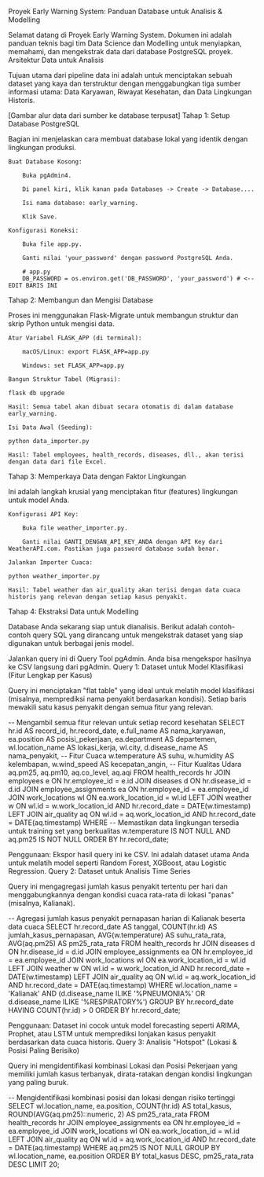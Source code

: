 Proyek Early Warning System: Panduan Database untuk Analisis & Modelling

Selamat datang di Proyek Early Warning System. Dokumen ini adalah panduan teknis bagi tim Data Science dan Modelling untuk menyiapkan, memahami, dan mengekstrak data dari database PostgreSQL proyek.
Arsitektur Data untuk Analisis

Tujuan utama dari pipeline data ini adalah untuk menciptakan sebuah dataset yang kaya dan terstruktur dengan menggabungkan tiga sumber informasi utama: Data Karyawan, Riwayat Kesehatan, dan Data Lingkungan Historis.

[Gambar alur data dari sumber ke database terpusat]
Tahap 1: Setup Database PostgreSQL

Bagian ini menjelaskan cara membuat database lokal yang identik dengan lingkungan produksi.

    Buat Database Kosong:

        Buka pgAdmin4.

        Di panel kiri, klik kanan pada Databases -> Create -> Database....

        Isi nama database: early_warning.

        Klik Save.

    Konfigurasi Koneksi:

        Buka file app.py.

        Ganti nilai 'your_password' dengan password PostgreSQL Anda.

        # app.py
        DB_PASSWORD = os.environ.get('DB_PASSWORD', 'your_password') # <-- EDIT BARIS INI

Tahap 2: Membangun dan Mengisi Database

Proses ini menggunakan Flask-Migrate untuk membangun struktur dan skrip Python untuk mengisi data.

    Atur Variabel FLASK_APP (di terminal):

        macOS/Linux: export FLASK_APP=app.py

        Windows: set FLASK_APP=app.py

    Bangun Struktur Tabel (Migrasi):

    flask db upgrade

    Hasil: Semua tabel akan dibuat secara otomatis di dalam database early_warning.

    Isi Data Awal (Seeding):

    python data_importer.py

    Hasil: Tabel employees, health_records, diseases, dll., akan terisi dengan data dari file Excel.

Tahap 3: Memperkaya Data dengan Faktor Lingkungan

Ini adalah langkah krusial yang menciptakan fitur (features) lingkungan untuk model Anda.

    Konfigurasi API Key:

        Buka file weather_importer.py.

        Ganti nilai GANTI_DENGAN_API_KEY_ANDA dengan API Key dari WeatherAPI.com. Pastikan juga password database sudah benar.

    Jalankan Importer Cuaca:

    python weather_importer.py

    Hasil: Tabel weather dan air_quality akan terisi dengan data cuaca historis yang relevan dengan setiap kasus penyakit.

Tahap 4: Ekstraksi Data untuk Modelling

Database Anda sekarang siap untuk dianalisis. Berikut adalah contoh-contoh query SQL yang dirancang untuk mengekstrak dataset yang siap digunakan untuk berbagai jenis model.

Jalankan query ini di Query Tool pgAdmin. Anda bisa mengekspor hasilnya ke CSV langsung dari pgAdmin.
Query 1: Dataset untuk Model Klasifikasi (Fitur Lengkap per Kasus)

Query ini menciptakan "flat table" yang ideal untuk melatih model klasifikasi (misalnya, memprediksi nama penyakit berdasarkan kondisi). Setiap baris mewakili satu kasus penyakit dengan semua fitur yang relevan.

-- Mengambil semua fitur relevan untuk setiap record kesehatan
SELECT
    hr.id AS record_id,
    hr.record_date,
    e.full_name AS nama_karyawan,
    ea.position AS posisi_pekerjaan,
    ea.department AS departemen,
    wl.location_name AS lokasi_kerja,
    wl.city,
    d.disease_name AS nama_penyakit,
    -- Fitur Cuaca
    w.temperature AS suhu,
    w.humidity AS kelembapan,
    w.wind_speed AS kecepatan_angin,
    -- Fitur Kualitas Udara
    aq.pm25,
    aq.pm10,
    aq.co_level,
    aq.aqi
FROM
    health_records hr
JOIN employees e ON hr.employee_id = e.id
JOIN diseases d ON hr.disease_id = d.id
JOIN employee_assignments ea ON hr.employee_id = ea.employee_id
JOIN work_locations wl ON ea.work_location_id = wl.id
LEFT JOIN weather w ON wl.id = w.work_location_id AND hr.record_date = DATE(w.timestamp)
LEFT JOIN air_quality aq ON wl.id = aq.work_location_id AND hr.record_date = DATE(aq.timestamp)
WHERE
    -- Memastikan data lingkungan tersedia untuk training set yang berkualitas
    w.temperature IS NOT NULL AND aq.pm25 IS NOT NULL
ORDER BY
    hr.record_date;

Penggunaan: Ekspor hasil query ini ke CSV. Ini adalah dataset utama Anda untuk melatih model seperti Random Forest, XGBoost, atau Logistic Regression.
Query 2: Dataset untuk Analisis Time Series

Query ini mengagregasi jumlah kasus penyakit tertentu per hari dan menggabungkannya dengan kondisi cuaca rata-rata di lokasi "panas" (misalnya, Kalianak).

-- Agregasi jumlah kasus penyakit pernapasan harian di Kalianak beserta data cuaca
SELECT
    hr.record_date AS tanggal,
    COUNT(hr.id) AS jumlah_kasus_pernapasan,
    AVG(w.temperature) AS suhu_rata_rata,
    AVG(aq.pm25) AS pm25_rata_rata
FROM
    health_records hr
JOIN diseases d ON hr.disease_id = d.id
JOIN employee_assignments ea ON hr.employee_id = ea.employee_id
JOIN work_locations wl ON ea.work_location_id = wl.id
LEFT JOIN weather w ON wl.id = w.work_location_id AND hr.record_date = DATE(w.timestamp)
LEFT JOIN air_quality aq ON wl.id = aq.work_location_id AND hr.record_date = DATE(aq.timestamp)
WHERE
    wl.location_name = 'Kalianak'
    AND (d.disease_name ILIKE '%PNEUMONIA%' OR d.disease_name ILIKE '%RESPIRATORY%')
GROUP BY
    hr.record_date
HAVING
    COUNT(hr.id) > 0
ORDER BY
    hr.record_date;

Penggunaan: Dataset ini cocok untuk model forecasting seperti ARIMA, Prophet, atau LSTM untuk memprediksi lonjakan kasus penyakit berdasarkan data cuaca historis.
Query 3: Analisis "Hotspot" (Lokasi & Posisi Paling Berisiko)

Query ini mengidentifikasi kombinasi Lokasi dan Posisi Pekerjaan yang memiliki jumlah kasus terbanyak, dirata-ratakan dengan kondisi lingkungan yang paling buruk.

-- Mengidentifikasi kombinasi posisi dan lokasi dengan risiko tertinggi
SELECT
    wl.location_name,
    ea.position,
    COUNT(hr.id) AS total_kasus,
    ROUND(AVG(aq.pm25)::numeric, 2) AS pm25_rata_rata
FROM
    health_records hr
JOIN employee_assignments ea ON hr.employee_id = ea.employee_id
JOIN work_locations wl ON ea.work_location_id = wl.id
LEFT JOIN air_quality aq ON wl.id = aq.work_location_id AND hr.record_date = DATE(aq.timestamp)
WHERE aq.pm25 IS NOT NULL
GROUP BY
    wl.location_name,
    ea.position
ORDER BY
    total_kasus DESC,
    pm25_rata_rata DESC
LIMIT 20;

